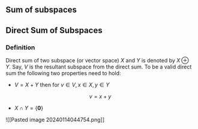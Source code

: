 
## Sum of subspaces



## Direct Sum of Subspaces

### Definition 
Direct sum of two subspace (or vector space)  $X$ and $Y$ is denoted by $X \oplus Y$. Say, $V$ is the resultant subspace from the direct sum. To be a valid direct sum the following two properties need to hold:

- $V=X+Y$ then for $v \in V, x \in X, y \in Y$

$$
v=x+y
$$
- $X \cap Y = \{ \mathbf{0} \}$


![[Pasted image 20240114044754.png]]